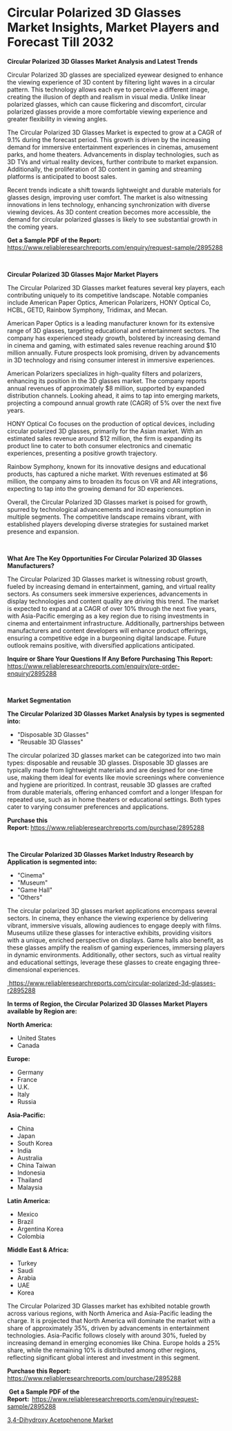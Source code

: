 <p><h1>Circular Polarized 3D Glasses Market Insights, Market Players and Forecast Till 2032</h1></p><p><strong>Circular Polarized 3D Glasses Market Analysis and Latest Trends</strong></p>
<p><p>Circular Polarized 3D glasses are specialized eyewear designed to enhance the viewing experience of 3D content by filtering light waves in a circular pattern. This technology allows each eye to perceive a different image, creating the illusion of depth and realism in visual media. Unlike linear polarized glasses, which can cause flickering and discomfort, circular polarized glasses provide a more comfortable viewing experience and greater flexibility in viewing angles.</p><p>The Circular Polarized 3D Glasses Market is expected to grow at a CAGR of 9.1% during the forecast period. This growth is driven by the increasing demand for immersive entertainment experiences in cinemas, amusement parks, and home theaters. Advancements in display technologies, such as 3D TVs and virtual reality devices, further contribute to market expansion. Additionally, the proliferation of 3D content in gaming and streaming platforms is anticipated to boost sales.</p><p>Recent trends indicate a shift towards lightweight and durable materials for glasses design, improving user comfort. The market is also witnessing innovations in lens technology, enhancing synchronization with diverse viewing devices. As 3D content creation becomes more accessible, the demand for circular polarized glasses is likely to see substantial growth in the coming years.</p></p>
<p><strong>Get a Sample PDF of the Report:&nbsp;</strong> <a href="https://www.reliableresearchreports.com/enquiry/request-sample/2895288?utm_campaign=2264&utm_medium=2&utm_source=Github&utm_content=ia&utm_term=15032025&utm_id=circular-polarized-3d-glasses">https://www.reliableresearchreports.com/enquiry/request-sample/2895288</a></p>
<p>&nbsp;</p>
<p><strong>Circular Polarized 3D Glasses Major Market Players</strong></p>
<p><p>The Circular Polarized 3D Glasses market features several key players, each contributing uniquely to its competitive landscape. Notable companies include American Paper Optics, American Polarizers, HONY Optical Co, HCBL, GETD, Rainbow Symphony, Tridimax, and Mecan. </p><p>American Paper Optics is a leading manufacturer known for its extensive range of 3D glasses, targeting educational and entertainment sectors. The company has experienced steady growth, bolstered by increasing demand in cinema and gaming, with estimated sales revenue reaching around $10 million annually. Future prospects look promising, driven by advancements in 3D technology and rising consumer interest in immersive experiences.</p><p>American Polarizers specializes in high-quality filters and polarizers, enhancing its position in the 3D glasses market. The company reports annual revenues of approximately $8 million, supported by expanded distribution channels. Looking ahead, it aims to tap into emerging markets, projecting a compound annual growth rate (CAGR) of 5% over the next five years.</p><p>HONY Optical Co focuses on the production of optical devices, including circular polarized 3D glasses, primarily for the Asian market. With an estimated sales revenue around $12 million, the firm is expanding its product line to cater to both consumer electronics and cinematic experiences, presenting a positive growth trajectory.</p><p>Rainbow Symphony, known for its innovative designs and educational products, has captured a niche market. With revenues estimated at $6 million, the company aims to broaden its focus on VR and AR integrations, expecting to tap into the growing demand for 3D experiences.</p><p>Overall, the Circular Polarized 3D Glasses market is poised for growth, spurred by technological advancements and increasing consumption in multiple segments. The competitive landscape remains vibrant, with established players developing diverse strategies for sustained market presence and expansion.</p></p>
<p>&nbsp;</p>
<p><strong>What Are The Key Opportunities For Circular Polarized 3D Glasses Manufacturers?</strong></p>
<p><p>The Circular Polarized 3D Glasses market is witnessing robust growth, fueled by increasing demand in entertainment, gaming, and virtual reality sectors. As consumers seek immersive experiences, advancements in display technologies and content quality are driving this trend. The market is expected to expand at a CAGR of over 10% through the next five years, with Asia-Pacific emerging as a key region due to rising investments in cinema and entertainment infrastructure. Additionally, partnerships between manufacturers and content developers will enhance product offerings, ensuring a competitive edge in a burgeoning digital landscape. Future outlook remains positive, with diversified applications anticipated.</p></p>
<p><strong>Inquire or Share Your Questions If Any Before Purchasing This Report:</strong> <a href="https://www.reliableresearchreports.com/enquiry/pre-order-enquiry/2895288?utm_campaign=2264&utm_medium=2&utm_source=Github&utm_content=ia&utm_term=15032025&utm_id=circular-polarized-3d-glasses">https://www.reliableresearchreports.com/enquiry/pre-order-enquiry/2895288</a></p>
<p>&nbsp;</p>
<p><strong>Market Segmentation</strong></p>
<p><strong>The Circular Polarized 3D Glasses Market Analysis by types is segmented into:</strong></p>
<p><ul><li>"Disposable 3D Glasses"</li><li>"Reusable 3D Glasses"</li></ul></p>
<p><p>The circular polarized 3D glasses market can be categorized into two main types: disposable and reusable 3D glasses. Disposable 3D glasses are typically made from lightweight materials and are designed for one-time use, making them ideal for events like movie screenings where convenience and hygiene are prioritized. In contrast, reusable 3D glasses are crafted from durable materials, offering enhanced comfort and a longer lifespan for repeated use, such as in home theaters or educational settings. Both types cater to varying consumer preferences and applications.</p></p>
<p><strong>Purchase this Report:&nbsp;</strong><a href="https://www.reliableresearchreports.com/purchase/2895288?utm_campaign=2264&utm_medium=2&utm_source=Github&utm_content=ia&utm_term=15032025&utm_id=circular-polarized-3d-glasses">https://www.reliableresearchreports.com/purchase/2895288</a></p>
<p>&nbsp;</p>
<p><strong>The Circular Polarized 3D Glasses Market Industry Research by Application is segmented into:</strong></p>
<p><ul><li>"Cinema"</li><li>"Museum"</li><li>"Game Hall"</li><li>"Others"</li></ul></p>
<p><p>The circular polarized 3D glasses market applications encompass several sectors. In cinema, they enhance the viewing experience by delivering vibrant, immersive visuals, allowing audiences to engage deeply with films. Museums utilize these glasses for interactive exhibits, providing visitors with a unique, enriched perspective on displays. Game halls also benefit, as these glasses amplify the realism of gaming experiences, immersing players in dynamic environments. Additionally, other sectors, such as virtual reality and educational settings, leverage these glasses to create engaging three-dimensional experiences.</p></p>
<p><a href="https://www.reliableresearchreports.com/circular-polarized-3d-glasses-r2895288?utm_campaign=2264&utm_medium=2&utm_source=Github&utm_content=ia&utm_term=15032025&utm_id=circular-polarized-3d-glasses">&nbsp;https://www.reliableresearchreports.com/circular-polarized-3d-glasses-r2895288</a></p>
<p><strong>In terms of Region, the Circular Polarized 3D Glasses Market Players available by Region are:</strong></p>
<p>
    <p> <strong> North America: </strong>
        <ul>
            <li>United States</li>
            <li>Canada</li>
        </ul>
        </p> 
    <p> <strong> Europe: </strong>
        <ul>
            <li>Germany</li>
            <li>France</li>
            <li>U.K.</li>
            <li>Italy</li>
            <li>Russia</li>
        </ul>
        </p> 
    <p> <strong> Asia-Pacific: </strong>
        <ul>
            <li>China</li>
            <li>Japan</li>
            <li>South Korea</li>
            <li>India</li>
            <li>Australia</li>
            <li>China Taiwan</li>
            <li>Indonesia</li>
            <li>Thailand</li>
            <li>Malaysia</li>
        </ul>
        </p> 
    <p> <strong> Latin America: </strong>
        <ul>
            <li>Mexico</li>
            <li>Brazil</li>
            <li>Argentina Korea</li>
            <li>Colombia</li>
        </ul>
        </p> 
    <p> <strong> Middle East & Africa: </strong>
        <ul>
            <li>Turkey</li>
            <li>Saudi</li>
            <li>Arabia</li>
            <li>UAE</li>
            <li>Korea</li>
        </ul>
    </p>
    </p>
<p><p>The Circular Polarized 3D Glasses market has exhibited notable growth across various regions, with North America and Asia-Pacific leading the charge. It is projected that North America will dominate the market with a share of approximately 35%, driven by advancements in entertainment technologies. Asia-Pacific follows closely with around 30%, fueled by increasing demand in emerging economies like China. Europe holds a 25% share, while the remaining 10% is distributed among other regions, reflecting significant global interest and investment in this segment.</p></p>
<p><strong>Purchase this Report: </strong><a href="https://www.reliableresearchreports.com/purchase/2895288?utm_campaign=2264&utm_medium=2&utm_source=Github&utm_content=ia&utm_term=15032025&utm_id=circular-polarized-3d-glasses">https://www.reliableresearchreports.com/purchase/2895288</a></p>
<p>&nbsp;<strong>Get a Sample PDF of the Report:&nbsp;&nbsp;</strong><a href="https://www.reliableresearchreports.com/enquiry/request-sample/2895288?utm_campaign=2264&utm_medium=2&utm_source=Github&utm_content=ia&utm_term=15032025&utm_id=circular-polarized-3d-glasses">https://www.reliableresearchreports.com/enquiry/request-sample/2895288</a></p>
<p><strong></strong></p>
<p><p><a href="https://github.com/GenaGaines34/Market-Research-Report-List-2/blob/main/34-dihydroxy-acetophenone-market.md?utm_campaign=2264&utm_medium=2&utm_source=Github&utm_content=ia&utm_term=15032025&utm_id=circular-polarized-3d-glasses">3,4-Dihydroxy Acetophenone Market</a></p></p>